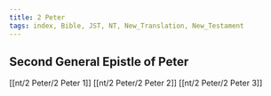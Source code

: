 ```yaml
---
title: 2 Peter
tags: index, Bible, JST, NT, New_Translation, New_Testament
---
```


## Second General Epistle of Peter

[[nt/2 Peter/2 Peter 1]]
[[nt/2 Peter/2 Peter 2]]
[[nt/2 Peter/2 Peter 3]]
